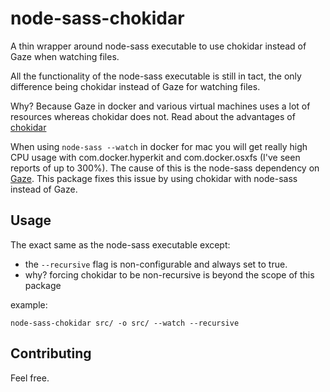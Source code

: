 # node-sass-chokidar

A thin wrapper around node-sass executable to use chokidar instead of Gaze when watching files.

All the functionality of the node-sass executable is still in tact, the only difference being chokidar instead of Gaze for watching files.

Why? Because Gaze in docker and various virtual machines uses a lot of resources whereas chokidar does not.
Read about the advantages of [chokidar](https://github.com/paulmillr/chokidar)

When using `node-sass --watch` in docker for mac you will get really high CPU usage with com.docker.hyperkit and com.docker.osxfs (I've seen reports of up to 300%).
The cause of this is the node-sass dependency on [Gaze](https://github.com/shama/gaze). This package fixes this issue by using chokidar with node-sass instead of Gaze.

## Usage

The exact same as the node-sass executable except:

 - the `--recursive` flag is non-configurable and always set to true.
  - why? forcing chokidar to be non-recursive is beyond the scope of this package

example:

`node-sass-chokidar src/ -o src/ --watch --recursive`


## Contributing

Feel free.
